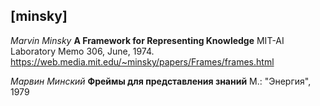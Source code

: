 ## [minsky]
*Marvin Minsky*
**A Framework for Representing Knowledge**
MIT-AI Laboratory Memo 306, June, 1974.
https://web.media.mit.edu/~minsky/papers/Frames/frames.html

*Марвин Минский*
**Фреймы для представления знаний**
М.: "Энергия", 1979
